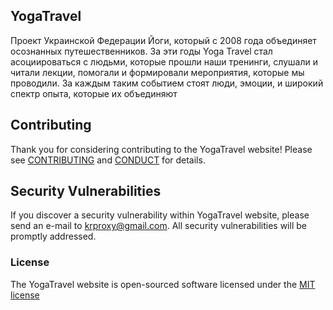## YogaTravel

Проект Украинской Федерации Йоги, который с 2008 года объединяет осознанных путешественников. За эти годы Yoga Travel стал асоциироваться с людьми, которые прошли наши тренинги, слушали и читали лекции, помогали и формировали мероприятия, которые мы проводили. За каждым таким событием стоят люди, эмоции, и широкий спектр опыта, которые их объединяют

## Contributing

Thank you for considering contributing to the YogaTravel website! Please see [CONTRIBUTING](CONTRIBUTING.md) and [CONDUCT](CONDUCT.md) for details.

## Security Vulnerabilities

If you discover a security vulnerability within YogaTravel website, please send an e-mail to krproxy@gmail.com. All security vulnerabilities will be promptly addressed.

### License

The YogaTravel website is open-sourced software licensed under the [MIT license](http://opensource.org/licenses/MIT)
